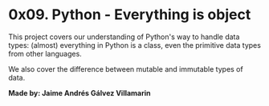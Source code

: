 # 0x09. Python - Everything is object

This project covers our understanding of Python's way to handle data types: (almost) everything in Python is a class, even the primitive data types from other languages.

We also cover the difference between mutable and immutable types of data.

**Made by: Jaime Andrés Gálvez Villamarin**
